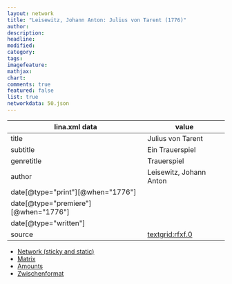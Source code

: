 ```yaml
---
layout: network
title: "Leisewitz, Johann Anton: Julius von Tarent (1776)"
author:
description:
headline:
modified:
category:
tags:
imagefeature: 
mathjax: 
chart: 
comments: true
featured: false
list: true
networkdata: 50.json
---
```

lina.xml data  | value
------------- | -------------
title|Julius von Tarent
subtitle|Ein Trauerspiel
genretitle|Trauerspiel
author|Leisewitz, Johann Anton
date[@type="print"][@when="1776"]|
date[@type="premiere"][@when="1776"]|
date[@type="written"]|
source|[textgrid:rfxf.0](https://textgridlab.org/1.0/tgcrud-public/rest/textgrid:rfxf.0/data)



* [Network (sticky and static)](/linas/network50)
* [Matrix](/linas/matrix50)
* [Amounts](/linas/amount50)
* [Zwischenformat](/linas/lina50 )
